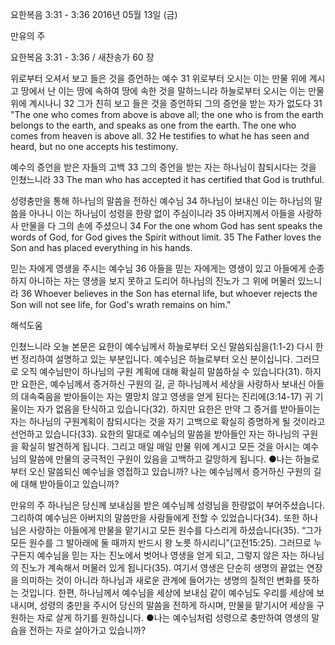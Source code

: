 요한복음 3:31 - 3:36 
2016년 05월 13일 (금)

만유의 주



요한복음 3:31 - 3:36 / 새찬송가 60 장


위로부터 오셔서 보고 들은 것을 증언하는 예수 
31 위로부터 오시는 이는 만물 위에 계시고 땅에서 난 이는 땅에 속하여 땅에 속한 것을 말하느니라 하늘로부터 오시는 이는 만물 위에 계시나니 32 그가 친히 보고 들은 것을 증언하되 그의 증언을 받는 자가 없도다 
31 "The one who comes from above is above all; the one who is from the earth belongs to the earth, and speaks as one from the earth. The one who comes from heaven is above all. 32 He testifies to what he has seen and heard, but no one accepts his testimony. 

예수의 증언을 받은 자들의 고백
33 그의 증언을 받는 자는 하나님이 참되시다는 것을 인쳤느니라 
33 The man who has accepted it has certified that God is truthful. 

성령충만을 통해 하나님의 말씀을 전하신 예수님
34 하나님이 보내신 이는 하나님의 말씀을 아나니 이는 하나님이 성령을 한량 없이 주심이니라 35 아버지께서 아들을 사랑하사 만물을 다 그의 손에 주셨으니 
34 For the one whom God has sent speaks the words of God, for God gives the Spirit without limit. 35 The Father loves the Son and has placed everything in his hands. 

믿는 자에게 영생을 주시는 예수님 
36 아들을 믿는 자에게는 영생이 있고 아들에게 순종하지 아니하는 자는 영생을 보지 못하고 도리어 하나님의 진노가 그 위에 머물러 있느니라
36 Whoever believes in the Son has eternal life, but whoever rejects the Son will not see life, for God's wrath remains on him."

해석도움




인쳤느니라 
오늘 본문은 요한이 예수님께서 하늘로부터 오신 말씀되심을(1:1-2) 다시 한 번  정리하여 설명하고 있는 부분입니다. 예수님은 하늘로부터 오신 분이십니다. 그러므로 오직 예수님만이 하나님의 구원 계획에 대해 확실히 말씀하실 수 있습니다(31). 하지만 요한은, 예수님께서 증거하신 구원의 길, 곧 하나님께서 세상을 사랑하사 보내신 아들의 대속죽음을 받아들이는 자는 멸망치 않고 영생을 얻게 된다는 진리에(3:14-17) 귀 기울이는 자가 없음을 탄식하고 있습니다(32). 하지만 요한은 만약 그 증거를 받아들이는 자는 하나님의 구원계획이 참되시다는 것을 자기 고백으로 확실히 증명하게 될 것이라고 선언하고 있습니다(33). 요한의 말대로 예수님의 말씀을 받아들인 자는 하나님의 구원을 확실히 발견하게 됩니다. 그리고 매일 매일 만물 위에 계시고 모든 것을 아시는 예수님의 말씀에 만물의 궁극적인 구원이 있음을 고백하고 갈망하게 됩니다. 
●나는 하늘로부터 오신 말씀되신 예수님을 영접하고 있습니까? 나는 예수님께서 증거하신 구원의 길에 대해 받아들이고 있습니까? 

만유의 주 
하나님은 당신께 보내심을 받은 예수님께 성령님을 한량없이 부어주셨습니다. 그리하여 예수님은 아버지의 말씀만을 사람들에게 전할 수 있었습니다(34). 또한 하나님은 사랑하는 아들에게 만물을 맡기시고 모든 원수를 다스리게 하셨습니다(35). “그가 모든 원수를 그 발아래에 둘 때까지 반드시 왕 노릇 하시리니”(고전15:25). 그러므로 누구든지 예수님을 믿는 자는 진노에서 벗어나 영생을 얻게 되고, 그렇지 않은 자는 하나님의 진노가 계속해서 머물러 있게 됩니다(35). 여기서 영생은 단순히 생명의 끝없는 연장을 의미하는 것이 아니라 하나님과 새로운 관계에 들어가는 생명의 질적인 변화를 뜻하는 것입니다. 한편, 하나님께서 예수님을 세상에 보내심 같이 예수님도 우리를 세상에 보내시며, 성령의 충만을 주시어 당신의 말씀을 전하게 하시며, 만물을 맡기시어 세상을 구원하는 자로 살게 하기를 원하십니다. 
●나는 예수님처럼 성령으로 충만하여 영생의 말슴을 전하는 자로 살아가고 있습니까?